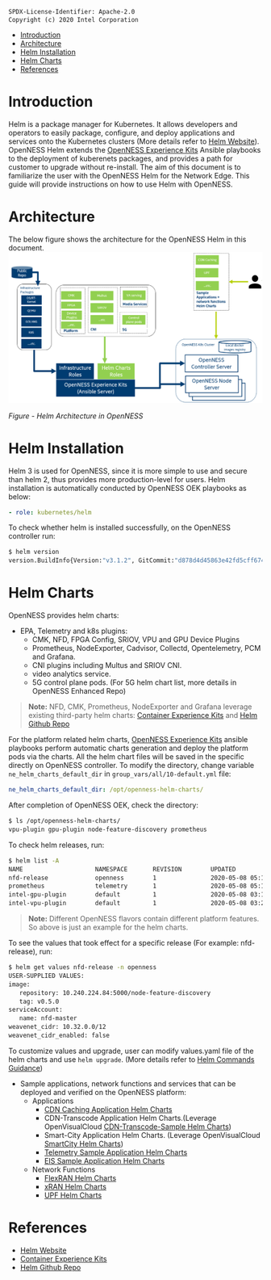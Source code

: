 ```text
SPDX-License-Identifier: Apache-2.0       
Copyright (c) 2020 Intel Corporation
```

- [Introduction](#introduction)
- [Architecture](#architecture)
- [Helm Installation](#helm-installation)
- [Helm Charts](#helm-charts)
- [References](#references)

# Introduction
Helm is a package manager for Kubernetes. It allows developers and operators to easily package, configure, and deploy applications and services onto the Kubernetes clusters (More details refer to [Helm Website](https://helm.sh)). OpenNESS Helm extends the [OpenNESS Experience Kits](https://github.com/otcshare/openness-experience-kits) Ansible playbooks to the deployment of kuberenets packages, and provides a path for customer to upgrade without re-install.  The aim of this document is to familiarize the user with the OpenNESS Helm for the Network Edge. This guide will provide instructions on how to use Helm with OpenNESS. 

# Architecture
The below figure shows the architecture for the OpenNESS Helm in this document.
![OpenNESS Helm](openness-helm-images/openness-helm-arch.png)

_Figure - Helm Architecture in OpenNESS_


# Helm Installation
Helm 3 is used for OpenNESS, since it is more simple to use and secure than helm 2, thus provides more production-level for users. Helm installation is automatically conducted by OpenNESS OEK playbooks as below:
   ```yaml
   - role: kubernetes/helm
   ```
To check whether helm is installed successfully, on the OpenNESS controller run:
   ```bash
   $ helm version
   version.BuildInfo{Version:"v3.1.2", GitCommit:"d878d4d45863e42fd5cff6743294a11d28a9abce", GitTreeState:"clean", GoVersion:"go1.13.8"}
   ```
# Helm Charts   
OpenNESS provides helm charts: 
- EPA, Telemetry and k8s plugins: 
  - CMK, NFD, FPGA Config, SRIOV, VPU and GPU Device Plugins
  - Prometheus, NodeExporter, Cadvisor, Collectd, Opentelemetry, PCM and Grafana.
  - CNI plugins including Multus and SRIOV CNI.
  - video analytics service. 
  - 5G control plane pods. (For 5G helm chart list, more details in OpenNESS Enhanced Repo) 
> **Note:**  NFD, CMK, Prometheus, NodeExporter and Grafana leverage existing third-party helm charts: [Container Experience Kits](https://github.com/intel/container-experience-kits) and [Helm Github Repo](https://github.com/helm/charts)

For the platform related helm charts, [OpenNESS Experience Kits](https://github.com/otcshare/openness-experience-kits) ansible playbooks perform automatic charts generation and deploy the platform pods via the charts. All the helm chart files will be saved in the specific directly on OpenNESS controller. To modify the directory, change variable `ne_helm_charts_default_dir` in `group_vars/all/10-default.yml` file:
   ```yaml
   ne_helm_charts_default_dir: /opt/openness-helm-charts/
   ```

After completion of OpenNESS OEK, check the directory:
   ```bash
   $ ls /opt/openness-helm-charts/
   vpu-plugin gpu-plugin node-feature-discovery prometheus
   ```

To check helm releases, run:
   ```bash
   $ helm list -A
   NAME                    NAMESPACE       REVISION        UPDATED                                 STATUS          CHART                                APP VERSION
   nfd-release             openness        1               2020-05-08 05:13:54.900713372 +0800 CST deployed        node-feature-discovery-0.5.0         0.5.0
   prometheus              telemetry       1               2020-05-08 05:12:09.346590474 +0800 CST deployed        prometheus-11.1.6                    2.16.0
   intel-gpu-plugin        default         1               2020-05-08 03:10:05.464149345 +0800 CST deployed        intel-gpu-plugin-0.1.0               0.17.0
   intel-vpu-plugin        default         1               2020-05-08 03:23:44.595413394 +0800 CST deployed        intel-vpu-plugin-0.1.0               0.17.0
   ```
> **Note:**  Different OpenNESS flavors contain different platform features. So above is just an example for the helm charts.

To see the values that took effect for a specific release (For example: nfd-release), run:
   ```bash
   $ helm get values nfd-release -n openness
   USER-SUPPLIED VALUES:
   image:
      repository: 10.240.224.84:5000/node-feature-discovery
      tag: v0.5.0
   serviceAccount:
      name: nfd-master
   weavenet_cidr: 10.32.0.0/12
   weavenet_cidr_enabled: false
   ```

To customize values and upgrade, user can modify values.yaml file of the helm charts and use `helm upgrade`. (More details refer to [Helm Commands Guidance](https://helm.sh/docs/helm/))


- Sample applications, network functions and services that can be deployed and verified on the OpenNESS platform:
  - Applications
    - [CDN Caching Application Helm Charts](https://github.com/otcshare/edgeapps/tree/master/applications/cdn-caching)
    - CDN-Transcode Application Helm Charts.(Leverage OpenVisualCloud [CDN-Transcode-Sample Helm Charts](https://github.com/OpenVisualCloud/CDN-Transcode-Sample/tree/master/deployment/kubernetes/helm))
    - Smart-City Application Helm Charts. (Leverage OpenVisualCloud [SmartCity Helm Charts](https://github.com/OpenVisualCloud/Smart-City-Sample/tree/master/deployment/kubernetes/helm))
    - [Telemetry Sample Application Helm Charts](https://github.com/otcshare/edgeapps/tree/master/applications/telemetry-sample-app)
    - [EIS Sample Application Helm Charts](https://github.com/otcshare/edgeapps/tree/master/applications/eis-experience-kit)
  - Network Functions
    - [FlexRAN Helm Charts](https://github.com/otcshare/edgeapps/tree/master/network-functions/ran/charts/flexran)
    - [xRAN Helm Charts](https://github.com/otcshare/edgeapps/tree/master/network-functions/xran/helmcharts/xranchart)
    - [UPF Helm Charts](https://github.com/otcshare/edgeapps/tree/master/network-functions/core-network/charts/upf)

# References
- [Helm Website](https://helm.sh)
- [Container Experience Kits](https://github.com/intel/container-experience-kits)
- [Helm Github Repo](https://github.com/helm/charts)
